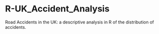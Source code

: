 # R-UK_Accident_Analysis
Road Accidents in the UK: a descriptive analysis in R of the distribution of accidents.
